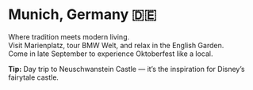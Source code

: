 # Munich, Germany 🇩🇪

Where tradition meets modern living.  
Visit Marienplatz, tour BMW Welt, and relax in the English Garden.  
Come in late September to experience Oktoberfest like a local.

**Tip:** Day trip to Neuschwanstein Castle — it’s the inspiration for Disney’s fairytale castle.
